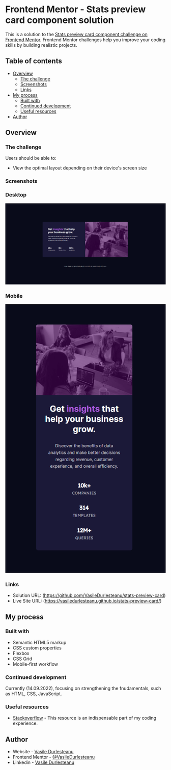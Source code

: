 # Frontend Mentor - Stats preview card component solution

This is a solution to the [Stats preview card component challenge on Frontend Mentor](https://www.frontendmentor.io/challenges/stats-preview-card-component-8JqbgoU62). Frontend Mentor challenges help you improve your coding skills by building realistic projects. 

## Table of contents

- [Overview](#overview)
  - [The challenge](#the-challenge)
  - [Screenshots](#screenshots)
  - [Links](#links)
- [My process](#my-process)
  - [Built with](#built-with)
  - [Continued development](#continued-development)
  - [Useful resources](#useful-resources)
- [Author](#author)

## Overview

### The challenge

Users should be able to:

- View the optimal layout depending on their device's screen size

### Screenshots
### Desktop
![](./images/solutions/stats-preview-desktop.png)

### Mobile
![](./images/solutions/stat-preview-card-mobile.png)

### Links

- Solution URL: (https://github.com/VasileDurlesteanu/stats-preview-card)
- Live Site URL: (https://vasiledurlesteanu.github.io/stats-preview-card/)

## My process

### Built with

- Semantic HTML5 markup
- CSS custom properties
- Flexbox
- CSS Grid
- Mobile-first workflow

### Continued development

Currently (14.09.2022), focusing on strengthening the fnudamentals, such as HTML, CSS, JavaScript.

### Useful resources

- [Stackoverflow](https://www.stackoverflow.com) - This resource is an indispensable part of my coding experience.

## Author

- Website - [Vasile Durlesteanu](https://github.com/VasileDurlesteanu)
- Frontend Mentor - [@VasileDurlesteanu](https://www.frontendmentor.io/profile/VasileDurlesteanu)
- Linkedin - [Vasile Durlesteanu](https://www.linkedin.com/in/vvd888/)
